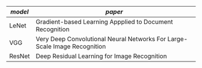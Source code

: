 |*model*|*paper*|
|--------------------|----------------------|
|LeNet|Gradient-based Learning Appplied to Document Recognition|
|VGG|Very Deep Convolutional Neural Networks For Large-Scale Image Recognition|
|ResNet|Deep Residual Learning for Image Recognition|
